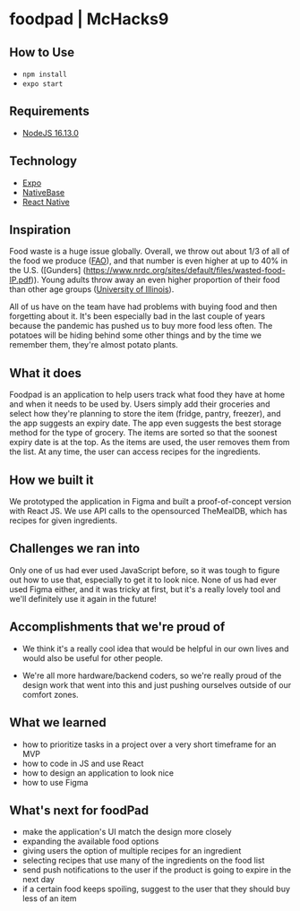 # foodpad | McHacks9

## How to Use

- `npm install`
- `expo start`

## Requirements

- [NodeJS 16.13.0](https://nodejs.org/en/download/)

## Technology

- [Expo](https://expo.dev/)
- [NativeBase](https://nativebase.io/)
- [React Native](https://reactnative.dev/)

## Inspiration

Food waste is a huge issue globally. Overall, we throw out about 1/3 of all of the food we produce ([FAO](https://www.fao.org/3/mb060e/mb060e00.pdf)), and that number is even higher at up to 40% in the U.S. ([Gunders] (<https://www.nrdc.org/sites/default/files/wasted-food-IP.pdf>)). Young adults throw away an even higher proportion of their food than other age groups ([University of Illinois](https://www.sciencedaily.com/releases/2018/08/180822122832.htm)).

All of us have on the team have had problems with buying food and then forgetting about it. It's been especially bad in the last couple of years because the pandemic has pushed us to buy more food less often. The potatoes will be hiding behind some other things and by the time we remember them, they're almost potato plants.

## What it does

Foodpad is an application to help users track what food they have at home and when it needs to be used by. Users simply add their groceries and select how they're planning to store the item (fridge, pantry, freezer), and the app suggests an expiry date. The app even suggests the best storage method for the type of grocery. The items are sorted so that the soonest expiry date is at the top. As the items are used, the user removes them from the list. At any time, the user can access recipes for the ingredients.

## How we built it

We prototyped the application in Figma and built a proof-of-concept version with React JS. We use API calls to the opensourced TheMealDB, which has recipes for given ingredients.

## Challenges we ran into

Only one of us had ever used JavaScript before, so it was tough to figure out how to use that, especially to get it to look nice. None of us had ever used Figma either, and it was tricky at first, but it's a really lovely tool and we'll definitely use it again in the future!

## Accomplishments that we're proud of

- We think it's a really cool idea that would be helpful in our own lives and would also be useful for other people.

- We're all more hardware/backend coders, so we're really proud of the design work that went into this and just pushing ourselves outside of our comfort zones.

## What we learned

- how to prioritize tasks in a project over a very short timeframe for an MVP
- how to code in JS and use React
- how to design an application to look nice
- how to use Figma

## What's next for foodPad

- make the application's UI match the design more closely
- expanding the available food options
- giving users the option of multiple recipes for an ingredient
- selecting recipes that use many of the ingredients on the food list
- send push notifications to the user if the product is going to expire in the next day
- if a certain food keeps spoiling, suggest to the user that they should buy less of an item
